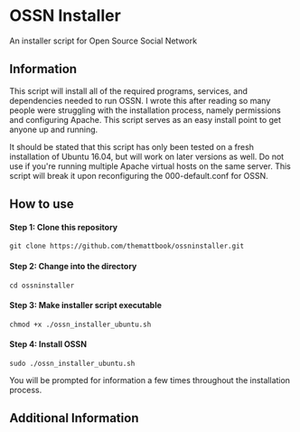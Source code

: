 # OSSN Installer
An installer script for Open Source Social Network

## Information
This script will install all of the required programs, services, and dependencies needed to run OSSN. I wrote this after reading so many people were struggling with the installation process, namely permissions and configuring Apache. This script serves as an easy install point to get anyone up and running.

It should be stated that this script has only been tested on a fresh installation of Ubuntu 16.04, but will work on later versions as well. Do not use if you're running multiple Apache virtual hosts on the same server. This script will break it upon reconfiguring the 000-default.conf for OSSN.

## How to use

#### Step 1: Clone this repository
`git clone https://github.com/themattbook/ossninstaller.git`

#### Step 2: Change into the directory
`cd ossninstaller`

#### Step 3: Make installer script executable
`chmod +x ./ossn_installer_ubuntu.sh`

#### Step 4: Install OSSN
`sudo ./ossn_installer_ubuntu.sh`

You will be prompted for information a few times throughout the installation process.

## Additional Information

